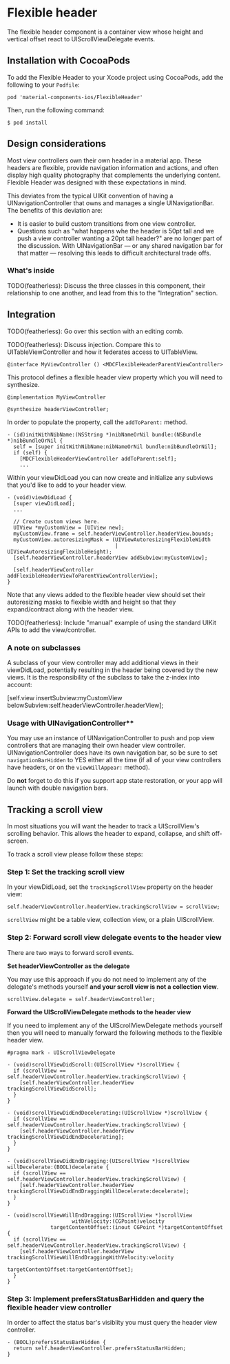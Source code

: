 # Flexible header

The flexible header component is a container view whose height and vertical offset react to
UIScrollViewDelegate events.

## Installation with CocoaPods

To add the Flexible Header to your Xcode project using CocoaPods, add the following to your
`Podfile`:

    pod 'material-components-ios/FlexibleHeader'

Then, run the following command:

    $ pod install

## Design considerations

Most view controllers own their own header in a material app. These headers are flexible, provide
navigation information and actions, and often display high quality photography that complements the
underlying content. Flexible Header was designed with these expectations in mind.

This deviates from the typical UIKit convention of having a UINavigationController that owns and
manages a single UINavigationBar. The benefits of this deviation are:

- It is easier to build custom transitions from one view controller.
- Questions such as "what happens whe the header is 50pt tall and we push a view controller wanting
  a 20pt tall header?" are no longer part of the discussion. With UINavigationBar — or any shared
  navigation bar for that matter — resolving this leads to difficult architectural trade offs.

### What's inside

TODO(featherless): Discuss the three classes in this component, their relationship to one another,
and lead from this to the "Integration" section.

## Integration

TODO(featherless): Go over this section with an editing comb.

TODO(featherless): Discuss injection. Compare this to UITableViewController and how it federates
access to UITableView.

    @interface MyViewController () <MDCFlexibleHeaderParentViewController>

This protocol defines a flexible header view property which you will need to synthesize.

    @implementation MyViewController

    @synthesize headerViewController;

In order to populate the property, call the `addToParent:` method.

    - (id)initWithNibName:(NSString *)nibNameOrNil bundle:(NSBundle *)nibBundleOrNil {
      self = [super initWithNibName:nibNameOrNil bundle:nibBundleOrNil];
      if (self) {
        [MDCFlexibleHeaderViewController addToParent:self];
        ...

Within your viewDidLoad you can now create and initialize any subviews that you'd like to add to
your header view.

    - (void)viewDidLoad {
      [super viewDidLoad];
      ...

      // Create custom views here.
      UIView *myCustomView = [UIView new];
      myCustomView.frame = self.headerViewController.headerView.bounds;
      myCustomView.autoresizingMask = (UIViewAutoresizingFlexibleWidth
                                       | UIViewAutoresizingFlexibleHeight);
      [self.headerViewController.headerView addSubview:myCustomView];

      [self.headerViewController addFlexibleHeaderViewToParentViewControllerView];
    }

Note that any views added to the flexible header view should set their autoresizing masks to
flexible width and height so that they expand/contract along with the header view.

TODO(featherless): Include "manual" example of using the standard UIKit APIs to add the
view/controller.

### A note on subclasses

A subclass of your view controller may add additional views in their viewDidLoad, potentially
resulting in the header being covered by the new views. It is the responsibility of the subclass to
take the z-index into account:

[self.view insertSubview:myCustomView belowSubview:self.headerViewController.headerView];

### Usage with UINavigationController**

You may use an instance of UINavigationController to push and pop view controllers that are managing
their own header view controller. UINavigationController does have its own navigation bar, so be
sure to set `navigationBarHidden` to YES either all the time (if all of your view controllers have
headers, or on the `viewWillAppear:` method).

Do **not** forget to do this if you support app state restoration, or your app will launch with
double navigation bars.

## Tracking a scroll view

In most situations you will want the header to track a UIScrollView's scrolling behavior. This
allows the header to expand, collapse, and shift off-screen.

To track a scroll view please follow these steps:

### Step 1: Set the tracking scroll view

In your viewDidLoad, set the `trackingScrollView` property on the header view:

    self.headerViewController.headerView.trackingScrollView = scrollView;

`scrollView` might be a table view, collection view, or a plain UIScrollView.

### Step 2: Forward scroll view delegate events to the header view

There are two ways to forward scroll events.

**Set headerViewController as the delegate**

You may use this approach if you do not need to implement any of the delegate's methods yourself
**and your scroll view is not a collection view**.

    scrollView.delegate = self.headerViewController;

**Forward the UIScrollViewDelegate methods to the header view**

If you need to implement any of the UIScrollViewDelegate methods yourself then you will need to
manually forward the following methods to the flexible header view.

    #pragma mark - UIScrollViewDelegate

    - (void)scrollViewDidScroll:(UIScrollView *)scrollView {
      if (scrollView == self.headerViewController.headerView.trackingScrollView) {
        [self.headerViewController.headerView trackingScrollViewDidScroll];
      }
    }

    - (void)scrollViewDidEndDecelerating:(UIScrollView *)scrollView {
      if (scrollView == self.headerViewController.headerView.trackingScrollView) {
        [self.headerViewController.headerView trackingScrollViewDidEndDecelerating];
      }
    }

    - (void)scrollViewDidEndDragging:(UIScrollView *)scrollView willDecelerate:(BOOL)decelerate {
      if (scrollView == self.headerViewController.headerView.trackingScrollView) {
        [self.headerViewController.headerView trackingScrollViewDidEndDraggingWillDecelerate:decelerate];
      }
    }

    - (void)scrollViewWillEndDragging:(UIScrollView *)scrollView
                         withVelocity:(CGPoint)velocity
                  targetContentOffset:(inout CGPoint *)targetContentOffset {
      if (scrollView == self.headerViewController.headerView.trackingScrollView) {
        [self.headerViewController.headerView trackingScrollViewWillEndDraggingWithVelocity:velocity
                                                                        targetContentOffset:targetContentOffset];
      }
    }

### Step 3: Implement prefersStatusBarHidden and query the flexible header view controller

In order to affect the status bar's visiblity you must query the header view controller.

    - (BOOL)prefersStatusBarHidden {
      return self.headerViewController.prefersStatusBarHidden;
    }
